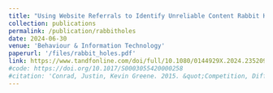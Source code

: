 ```yaml
---
title: "Using Website Referrals to Identify Unreliable Content Rabbit Holes"
collection: publications
permalink: /publication/rabbitholes
date: 2024-06-30
venue: 'Behaviour & Information Technology'
paperurl: '/files/rabbit_holes.pdf'
link: https://www.tandfonline.com/doi/full/10.1080/0144929X.2024.2352093
#code: https://doi.org/10.1017/S0003055420000258
#citation: 'Conrad, Justin, Kevin Greene. 2015. &quot;Competition, Differentiation and the Severity of Terrorist Attacks.&quot; <i>The Journal of Politics</i>. 1(1).'
---
```


